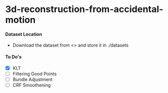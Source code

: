 # 3d-reconstruction-from-accidental-motion

#### Dataset Location
- Download the dataset from <> and store it in ./datasets

#### To Do's
- [x] KLT
- [ ] Filtering Good Points 
- [ ] Bundle Adjustment
- [ ] CRF Smoothening